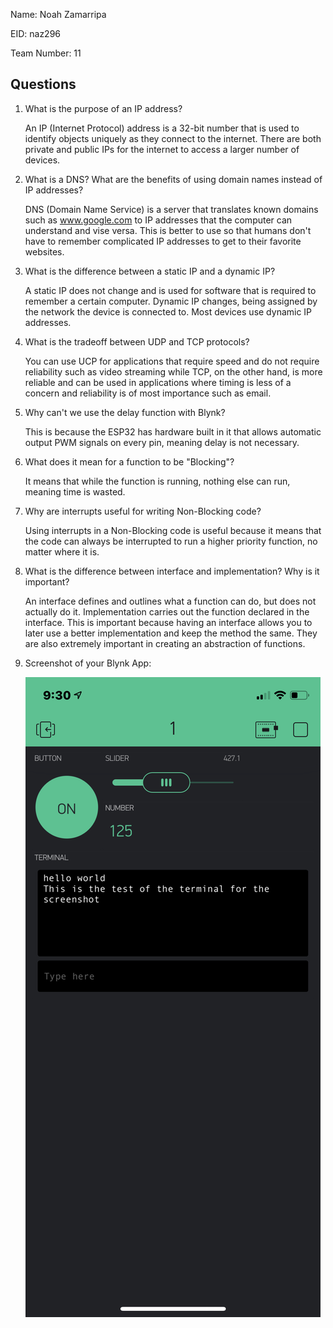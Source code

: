 Name: Noah Zamarripa

EID: naz296

Team Number: 11

## Questions

1. What is the purpose of an IP address?

    An IP (Internet Protocol) address is a 32-bit number that is used to identify objects uniquely as they connect to the internet. There are both private and public IPs for the internet to access a larger number of devices. 

2. What is a DNS? What are the benefits of using domain names instead of IP addresses?

    DNS (Domain Name Service) is a server that translates known domains such as www.google.com to IP addresses that the computer can understand and vise versa. This is better to use so that humans don't have to remember complicated IP addresses to get to their favorite websites.

3. What is the difference between a static IP and a dynamic IP?

    A static IP does not change and is used for software that is required to remember a certain computer. Dynamic IP changes, being assigned by the network the device is connected to. Most devices use dynamic IP addresses.

4. What is the tradeoff between UDP and TCP protocols?

    You can use UCP for applications that require speed and do not require reliability such as video streaming while TCP, on the other hand, is more reliable and can be used in applications where timing is less of a concern and reliability is of most importance such as email. 

5. Why can't we use the delay function with Blynk?

    This is because the ESP32 has hardware built in it that allows automatic output PWM signals on every pin, meaning delay is not necessary. 

6. What does it mean for a function to be "Blocking"?

    It means that while the function is running, nothing else can run, meaning time is wasted.

7. Why are interrupts useful for writing Non-Blocking code?

    Using interrupts in a Non-Blocking code is useful because it means that the code can always be interrupted to run a higher priority function, no matter where it is.

8. What is the difference between interface and implementation? Why is it important?

   An interface defines and outlines what a function can do, but does not actually do it. Implementation carries out the function declared in the interface. This is important because having an interface allows you to later use a better implementation and keep the method the same. They are also extremely important in creating an abstraction of functions.

9. Screenshot of your Blynk App:

    ![your image here->](Blynkscreenshot.PNG)
